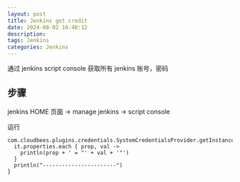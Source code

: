 ```yaml
---
layout: post
title: Jenkins get credit
date: 2024-08-02 16:40:12
description:
tags: Jenkins
categories: Jenkins
---
```


通过 jenkins script console 获取所有 jenkins 账号，密码

## 步骤

jenkins HOME 页面 -> manage jenkins -> script console

运行

```shell
com.cloudbees.plugins.credentials.SystemCredentialsProvider.getInstance().getCredentials().forEach{
  it.properties.each { prop, val ->
    println(prop + ' = "' + val + '"')
  }
  println("-----------------------")
}
```
